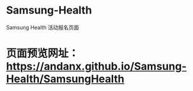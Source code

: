 # Samsung-Health
Samsung Health 活动报名页面
# 页面预览网址：https://andanx.github.io/Samsung-Health/SamsungHealth
